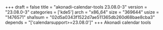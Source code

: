 +++
draft = false
title = "akonadi-calendar-tools 23.08.0-3"
version = "23.08.0-3"
categories = ['kde5']
arch = "x86_64"
size = "369644"
usize = "1476571"
sha1sum = "02d5a0343f1522d7ae511365db260d68bae8cba3"
depends = "['calendarsupport>=23.08.0']"
+++
Akonadi calendar tools